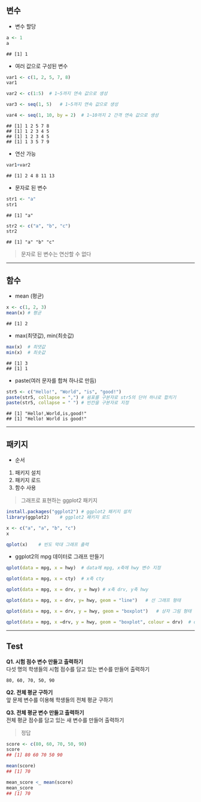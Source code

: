 ## 변수

- 변수 할당
```R
a <- 1
a
```
```
## [1] 1
```

- 여러 값으로 구성된 변수
```R
var1 <- c(1, 2, 5, 7, 8)
var1
```
```R
var2 <- c(1:5)  # 1~5까지 연속 값으로 생성
```
```R
var3 <- seq(1, 5)   # 1~5까지 연속 값으로 생성
```
```R
var4 <- seq(1, 10, by = 2)  # 1~10까지 2 간격 연속 값으로 생성
```

```
## [1] 1 2 5 7 8
## [1] 1 2 3 4 5
## [1] 1 2 3 4 5
## [1] 1 3 5 7 9
```

- 연산 가능
```R
var1+var2
```
```
## [1] 2 4 8 11 13
```

- 문자로 된 변수
```R
str1 <- "a"
str1
```
```
## [1] "a"
```

```R
str2 <- c("a", "b", "c")
str2
```
```
## [1] "a" "b" "c"
```
> 문자로 된 변수는 연산할 수 없다   

- - -
## 함수

- mean (평균)
```R
x <- c(1, 2, 3)
mean(x) # 평균
```
```
## [1] 2
```

- max(최댓값), min(최솟값)
```R
max(x)  # 최댓값
min(x)  # 최솟값
```
```
## [1] 3
## [1] 1
```

- paste(여러 문자를 합쳐 하나로 만듬)
```R
str5 <- c("Hello!", "World", "is", "good!")
paste(str5, collapse = ",") # 쉼표를 구분자로 str5의 단어 하나로 합치기
paste(str5, collapse = " ") # 빈칸을 구분자로 지정
```
```
## [1] "Hello!,World,is,good!"
## [1] "Hello! World is good!"
```
- - -

## 패키지   
- 순서
1. 패키지 설치
2. 패키지 로드
3. 함수 사용

> 그래프로 표현하는 ggplot2 패키지
```R
install.packages("ggplot2") # ggplot2 패키지 설치
library(ggplot2)    # ggplot2 패키지 로드

x <- c("a", "a", "b", "c")
x

qplot(x)    # 빈도 막대 그래프 출력
```

- ggplot2의 mpg 데이터로 그래프 만들기
```R
qplot(data = mpg, x = hwy)  # data에 mpg, x축에 hwy 변수 지정

qplot(data = mpg, x = cty)  # x축 cty

qplot(data = mpg, x = drv, y = hwy) # x축 drv, y축 hwy

qplot(data = mpg, x = drv, y= hwy, geom = "line")   # 선 그래프 형태

qplot(data = mpg, x = drv, y = hwy, geom = "boxplot")   # 상자 그림 형태

qplot(data = mpg, x =drv, y = hwy, geom = "boxplot", colour = drv)  # drv별 색 표현
```

- - -
## Test   

**Q1. 시험 점수 변수 만들고 출력하기**   
다섯 명의 학생들의 시험 점수를 담고 있는 변수를 만들어 출력하기   
```
80, 60, 70, 50, 90
```

**Q2. 전체 평균 구하기**   
앞 문제 변수를 이용해 학생들의 전체 평균 구하기


**Q3. 전체 평균 변수 만들고 출력하기**   
전체 평균 점수를 담고 있는 새 변수를 만들어 출력하기

> 정답
```R
score <- c(80, 60, 70, 50, 90)
score
## [1] 80 60 70 50 90
```
```R
mean(score)
## [1] 70
```
```R
mean_score <_ mean(score)
mean_score
## [1] 70
```